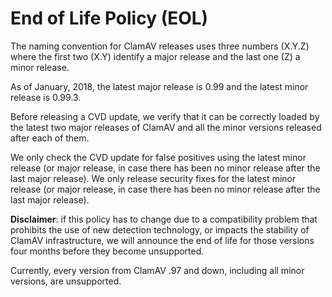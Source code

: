 # End of Life Policy (EOL) #

The naming convention for ClamAV releases uses three numbers (X.Y.Z) where the first two (X.Y) identify a major release and the last one (Z) a minor release.

As of January, 2018, the latest major release is 0.99 and the latest minor release is 0.99.3.

Before releasing a CVD update, we verify that it can be correctly loaded by the latest two major releases of ClamAV and all the minor versions released after each of them.

We only check the CVD update for false positives using the latest minor release (or major release, in case there has been no minor release after the last major release).
We only release security fixes for the latest minor release (or major release, in case there has been no minor release after the last major release).

**Disclaimer**: if this policy has to change due to a compatibility problem that prohibits the use of new detection technology, or impacts the stability of ClamAV infrastructure, we will announce the end of life for those versions four months before they become unsupported.

Currently, every version from ClamAV .97 and down, including all minor versions, are unsupported.
